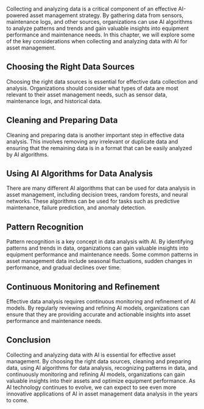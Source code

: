 

Collecting and analyzing data is a critical component of an effective AI-powered asset management strategy. By gathering data from sensors, maintenance logs, and other sources, organizations can use AI algorithms to analyze patterns and trends and gain valuable insights into equipment performance and maintenance needs. In this chapter, we will explore some of the key considerations when collecting and analyzing data with AI for asset management.

Choosing the Right Data Sources
-------------------------------

Choosing the right data sources is essential for effective data collection and analysis. Organizations should consider what types of data are most relevant to their asset management needs, such as sensor data, maintenance logs, and historical data.

Cleaning and Preparing Data
---------------------------

Cleaning and preparing data is another important step in effective data analysis. This involves removing any irrelevant or duplicate data and ensuring that the remaining data is in a format that can be easily analyzed by AI algorithms.

Using AI Algorithms for Data Analysis
-------------------------------------

There are many different AI algorithms that can be used for data analysis in asset management, including decision trees, random forests, and neural networks. These algorithms can be used for tasks such as predictive maintenance, failure prediction, and anomaly detection.

Pattern Recognition
-------------------

Pattern recognition is a key concept in data analysis with AI. By identifying patterns and trends in data, organizations can gain valuable insights into equipment performance and maintenance needs. Some common patterns in asset management data include seasonal fluctuations, sudden changes in performance, and gradual declines over time.

Continuous Monitoring and Refinement
------------------------------------

Effective data analysis requires continuous monitoring and refinement of AI models. By regularly reviewing and refining AI models, organizations can ensure that they are providing accurate and actionable insights into asset performance and maintenance needs.

Conclusion
----------

Collecting and analyzing data with AI is essential for effective asset management. By choosing the right data sources, cleaning and preparing data, using AI algorithms for data analysis, recognizing patterns in data, and continuously monitoring and refining AI models, organizations can gain valuable insights into their assets and optimize equipment performance. As AI technology continues to evolve, we can expect to see even more innovative applications of AI in asset management data analysis in the years to come.

